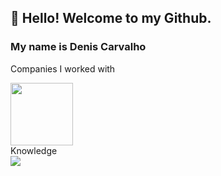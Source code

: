 ## 👋 Hello! Welcome to my Github.
### My name is Denis Carvalho 

Companies I worked with
<div>
<img height="100px" src="http://ongrenovar.com.br/images/itau-logo.jpg"/>
</div>
Knowledge
<div style="display: flex; gap: 10px;">
<img src="https://img.shields.io/badge/Angular-DD0031?style=for-the-badge&logo=angular&logoColor=white"/>
            </div>
